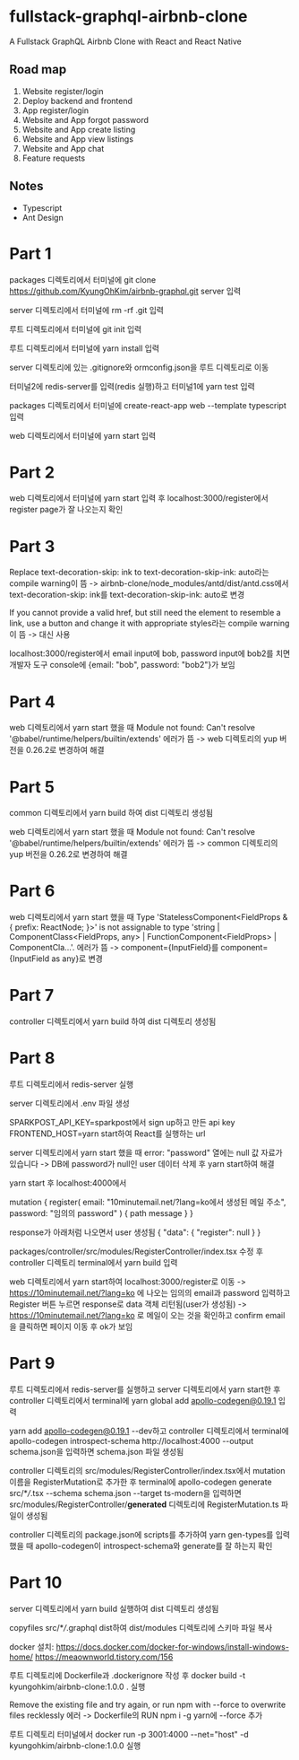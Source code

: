 # fullstack-graphql-airbnb-clone

A Fullstack GraphQL Airbnb Clone with React and React Native

## Road map

1. Website register/login
2. Deploy backend and frontend
3. App register/login
4. Website and App forgot password
5. Website and App create listing
6. Website and App view listings
7. Website and App chat
8. Feature requests

## Notes

- Typescript
- Ant Design

# Part 1

packages 디렉토리에서 터미널에 git clone https://github.com/KyungOhKim/airbnb-graphql.git server 입력

server 디렉토리에서 터미널에 rm -rf .git 입력

루트 디렉토리에서 터미널에 git init 입력

루트 디렉토리에서 터미널에 yarn install 입력

server 디렉토리에 있는 .gitignore와 ormconfig.json을 루트 디렉토리로 이동

터미널2에 redis-server를 입력(redis 실행)하고 터미널1에 yarn test 입력

packages 디렉토리에서 터미널에 create-react-app web --template typescript 입력

web 디렉토리에서 터미널에 yarn start 입력

# Part 2

web 디렉토리에서 터미널에 yarn start 입력 후 localhost:3000/register에서 register page가 잘 나오는지 확인

# Part 3

Replace text-decoration-skip: ink to text-decoration-skip-ink: auto라는 compile warning이 뜸
-> airbnb-clone/node_modules/antd/dist/antd.css에서 text-decoration-skip: ink를 text-decoration-skip-ink: auto로 변경

If you cannot provide a valid href, but still need the element to resemble a link, use a button and change it with appropriate styles라는 compile warning이 뜸
-> <a></a> 대신 <Link></Link> 사용

localhost:3000/register에서 email input에 bob, password input에 bob2를 치면 개발자 도구 console에 {email: "bob", password: "bob2"}가 보임

# Part 4

web 디렉토리에서 yarn start 했을 때 Module not found: Can't resolve '@babel/runtime/helpers/builtin/extends' 에러가 뜸
-> web 디렉토리의 yup 버전을 0.26.2로 변경하여 해결

# Part 5

common 디렉토리에서 yarn build 하여 dist 디렉토리 생성됨

web 디렉토리에서 yarn start 했을 때 Module not found: Can't resolve '@babel/runtime/helpers/builtin/extends' 에러가 뜸
-> common 디렉토리의 yup 버전을 0.26.2로 변경하여 해결

# Part 6

web 디렉토리에서 yarn start 했을 때 Type 'StatelessComponent<FieldProps<any> & { prefix: ReactNode; }>' is not assignable to type 'string | ComponentClass<FieldProps<any>, any> | FunctionComponent<FieldProps<any>> | ComponentCla...'. 에러가 뜸
-> component={InputField}를 component={InputField as any}로 변경

# Part 7

controller 디렉토리에서 yarn build 하여 dist 디렉토리 생성됨

# Part 8

루트 디렉토리에서 redis-server 실행

server 디렉토리에서 .env 파일 생성

SPARKPOST_API_KEY=sparkpost에서 sign up하고 만든 api key
FRONTEND_HOST=yarn start하여 React를 실행하는 url

server 디렉토리에서 yarn start 했을 때 error: "password" 열에는 null 값 자료가 있습니다
-> DB에 password가 null인 user 데이터 삭제 후 yarn start하여 해결

yarn start 후 localhost:4000에서

mutation {
register(
email: "10minutemail.net/?lang=ko에서 생성된 메일 주소",
password: "임의의 password"
) {
path
message
}
}

response가 아래처럼 나오면서 user 생성됨
{
"data": {
"register": null
}
}

packages/controller/src/modules/RegisterController/index.tsx 수정 후 controller 디렉토리 terminal에서 yarn build 입력

web 디렉토리에서 yarn start하여 localhost:3000/register로 이동 -> https://10minutemail.net/?lang=ko 에 나오는 임의의 email과 password 입력하고 Register 버튼 누르면 response로 data 객체 리턴됨(user가 생성됨) -> https://10minutemail.net/?lang=ko 로 메일이 오는 것을 확인하고 confirm email을 클릭하면 페이지 이동 후 ok가 보임

# Part 9

루트 디렉토리에서 redis-server를 실행하고 server 디렉토리에서 yarn start한 후 controller 디렉토리에서 terminal에 yarn global add apollo-codegen@0.19.1 입력

yarn add apollo-codegen@0.19.1 --dev하고 controller 디렉토리에서 terminal에 apollo-codegen introspect-schema http://localhost:4000 --output schema.json을 입력하면 schema.json 파일 생성됨

controller 디렉토리의 src/modules/RegisterController/index.tsx에서 mutation 이름을 RegisterMutation로 추가한 후 terminal에 apollo-codegen generate src/\*_/_.tsx --schema schema.json --target ts-modern을 입력하면 src/modules/RegisterController/**generated** 디렉토리에 RegisterMutation.ts 파일이 생성됨

controller 디렉토리의 package.json에 scripts를 추가하여 yarn gen-types를 입력했을 때 apollo-codegen이 introspect-schema와 generate를 잘 하는지 확인

# Part 10

server 디렉토리에서 yarn build 실행하여 dist 디렉토리 생성됨

copyfiles src/\*_/_.graphql dist하여 dist/modules 디렉토리에 스키마 파일 복사

docker 설치: https://docs.docker.com/docker-for-windows/install-windows-home/
https://meaownworld.tistory.com/156

루트 디렉토리에 Dockerfile과 .dockerignore 작성 후 docker build -t kyungohkim/airbnb-clone:1.0.0 . 실행

Remove the existing file and try again, or run npm with --force to overwrite files recklessly 에러 -> Dockerfile의 RUN npm i -g yarn에 --force 추가

루트 디렉토리 터미널에서 docker run -p 3001:4000 --net="host" -d kyungohkim/airbnb-clone:1.0.0 실행
